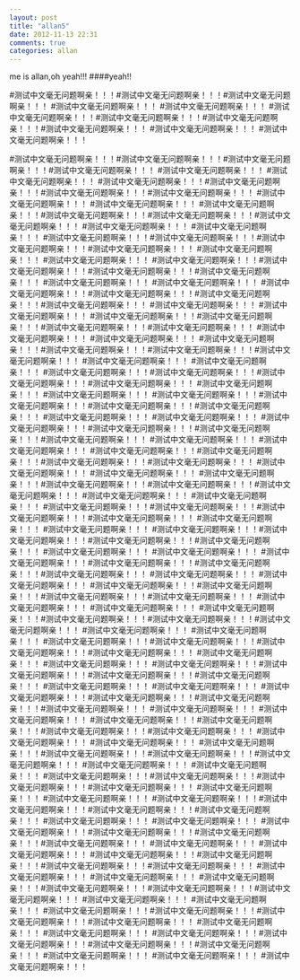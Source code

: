 ```yaml
---
layout: post
title: "allan5"
date: 2012-11-13 22:31
comments: true
categories: allan
---
```

me is allan,oh yeah!!!
####yeah!!

#测试中文毫无问题啊亲！！！#测试中文毫无问题啊亲！！！#测试中文毫无问题啊亲！！！
#测试中文毫无问题啊亲！！！
#测试中文毫无问题啊亲！！！
#测试中文毫无问题啊亲！！！#测试中文毫无问题啊亲！！！#测试中文毫无问题啊亲！！！#测试中文毫无问题啊亲！！！
#测试中文毫无问题啊亲！！！
#测试中文毫无问题啊亲！！！
<!--more-->
#测试中文毫无问题啊亲！！！#测试中文毫无问题啊亲！！！#测试中文毫无问题啊亲！！！#测试中文毫无问题啊亲！！！
#测试中文毫无问题啊亲！！！
#测试中文毫无问题啊亲！！！
#测试中文毫无问题啊亲！！！#测试中文毫无问题啊亲！！！#测试中文毫无问题啊亲！！！#测试中文毫无问题啊亲！！！
#测试中文毫无问题啊亲！！！
#测试中文毫无问题啊亲！！！
#测试中文毫无问题啊亲！！！#测试中文毫无问题啊亲！！！#测试中文毫无问题啊亲！！！#测试中文毫无问题啊亲！！！
#测试中文毫无问题啊亲！！！
#测试中文毫无问题啊亲！！！
#测试中文毫无问题啊亲！！！#测试中文毫无问题啊亲！！！#测试中文毫无问题啊亲！！！#测试中文毫无问题啊亲！！！
#测试中文毫无问题啊亲！！！
#测试中文毫无问题啊亲！！！
#测试中文毫无问题啊亲！！！#测试中文毫无问题啊亲！！！#测试中文毫无问题啊亲！！！#测试中文毫无问题啊亲！！！
#测试中文毫无问题啊亲！！！
#测试中文毫无问题啊亲！！！
#测试中文毫无问题啊亲！！！#测试中文毫无问题啊亲！！！#测试中文毫无问题啊亲！！！#测试中文毫无问题啊亲！！！
#测试中文毫无问题啊亲！！！
#测试中文毫无问题啊亲！！！
#测试中文毫无问题啊亲！！！#测试中文毫无问题啊亲！！！#测试中文毫无问题啊亲！！！#测试中文毫无问题啊亲！！！
#测试中文毫无问题啊亲！！！
#测试中文毫无问题啊亲！！！
#测试中文毫无问题啊亲！！！#测试中文毫无问题啊亲！！！#测试中文毫无问题啊亲！！！#测试中文毫无问题啊亲！！！
#测试中文毫无问题啊亲！！！
#测试中文毫无问题啊亲！！！
#测试中文毫无问题啊亲！！！#测试中文毫无问题啊亲！！！#测试中文毫无问题啊亲！！！#测试中文毫无问题啊亲！！！
#测试中文毫无问题啊亲！！！
#测试中文毫无问题啊亲！！！
#测试中文毫无问题啊亲！！！#测试中文毫无问题啊亲！！！#测试中文毫无问题啊亲！！！#测试中文毫无问题啊亲！！！
#测试中文毫无问题啊亲！！！
#测试中文毫无问题啊亲！！！
#测试中文毫无问题啊亲！！！#测试中文毫无问题啊亲！！！#测试中文毫无问题啊亲！！！#测试中文毫无问题啊亲！！！
#测试中文毫无问题啊亲！！！
#测试中文毫无问题啊亲！！！
#测试中文毫无问题啊亲！！！#测试中文毫无问题啊亲！！！#测试中文毫无问题啊亲！！！#测试中文毫无问题啊亲！！！
#测试中文毫无问题啊亲！！！
#测试中文毫无问题啊亲！！！
#测试中文毫无问题啊亲！！！#测试中文毫无问题啊亲！！！#测试中文毫无问题啊亲！！！#测试中文毫无问题啊亲！！！
#测试中文毫无问题啊亲！！！
#测试中文毫无问题啊亲！！！
#测试中文毫无问题啊亲！！！#测试中文毫无问题啊亲！！！#测试中文毫无问题啊亲！！！#测试中文毫无问题啊亲！！！
#测试中文毫无问题啊亲！！！
#测试中文毫无问题啊亲！！！
#测试中文毫无问题啊亲！！！#测试中文毫无问题啊亲！！！#测试中文毫无问题啊亲！！！#测试中文毫无问题啊亲！！！
#测试中文毫无问题啊亲！！！
#测试中文毫无问题啊亲！！！
#测试中文毫无问题啊亲！！！#测试中文毫无问题啊亲！！！#测试中文毫无问题啊亲！！！#测试中文毫无问题啊亲！！！
#测试中文毫无问题啊亲！！！
#测试中文毫无问题啊亲！！！
#测试中文毫无问题啊亲！！！#测试中文毫无问题啊亲！！！#测试中文毫无问题啊亲！！！#测试中文毫无问题啊亲！！！
#测试中文毫无问题啊亲！！！
#测试中文毫无问题啊亲！！！
#测试中文毫无问题啊亲！！！#测试中文毫无问题啊亲！！！#测试中文毫无问题啊亲！！！#测试中文毫无问题啊亲！！！
#测试中文毫无问题啊亲！！！
#测试中文毫无问题啊亲！！！
#测试中文毫无问题啊亲！！！#测试中文毫无问题啊亲！！！#测试中文毫无问题啊亲！！！#测试中文毫无问题啊亲！！！
#测试中文毫无问题啊亲！！！
#测试中文毫无问题啊亲！！！
#测试中文毫无问题啊亲！！！#测试中文毫无问题啊亲！！！#测试中文毫无问题啊亲！！！#测试中文毫无问题啊亲！！！
#测试中文毫无问题啊亲！！！
#测试中文毫无问题啊亲！！！
#测试中文毫无问题啊亲！！！#测试中文毫无问题啊亲！！！#测试中文毫无问题啊亲！！！#测试中文毫无问题啊亲！！！
#测试中文毫无问题啊亲！！！
#测试中文毫无问题啊亲！！！
#测试中文毫无问题啊亲！！！#测试中文毫无问题啊亲！！！#测试中文毫无问题啊亲！！！#测试中文毫无问题啊亲！！！
#测试中文毫无问题啊亲！！！
#测试中文毫无问题啊亲！！！
#测试中文毫无问题啊亲！！！#测试中文毫无问题啊亲！！！#测试中文毫无问题啊亲！！！#测试中文毫无问题啊亲！！！
#测试中文毫无问题啊亲！！！
#测试中文毫无问题啊亲！！！
#测试中文毫无问题啊亲！！！#测试中文毫无问题啊亲！！！#测试中文毫无问题啊亲！！！#测试中文毫无问题啊亲！！！
#测试中文毫无问题啊亲！！！
#测试中文毫无问题啊亲！！！
#测试中文毫无问题啊亲！！！#测试中文毫无问题啊亲！！！#测试中文毫无问题啊亲！！！#测试中文毫无问题啊亲！！！
#测试中文毫无问题啊亲！！！
#测试中文毫无问题啊亲！！！
#测试中文毫无问题啊亲！！！#测试中文毫无问题啊亲！！！#测试中文毫无问题啊亲！！！#测试中文毫无问题啊亲！！！
#测试中文毫无问题啊亲！！！
#测试中文毫无问题啊亲！！！
#测试中文毫无问题啊亲！！！#测试中文毫无问题啊亲！！！#测试中文毫无问题啊亲！！！#测试中文毫无问题啊亲！！！
#测试中文毫无问题啊亲！！！
#测试中文毫无问题啊亲！！！
#测试中文毫无问题啊亲！！！#测试中文毫无问题啊亲！！！#测试中文毫无问题啊亲！！！#测试中文毫无问题啊亲！！！
#测试中文毫无问题啊亲！！！
#测试中文毫无问题啊亲！！！
#测试中文毫无问题啊亲！！！#测试中文毫无问题啊亲！！！#测试中文毫无问题啊亲！！！#测试中文毫无问题啊亲！！！
#测试中文毫无问题啊亲！！！
#测试中文毫无问题啊亲！！！
#测试中文毫无问题啊亲！！！#测试中文毫无问题啊亲！！！#测试中文毫无问题啊亲！！！#测试中文毫无问题啊亲！！！
#测试中文毫无问题啊亲！！！
#测试中文毫无问题啊亲！！！
#测试中文毫无问题啊亲！！！